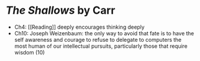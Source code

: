 
# *The Shallows* by Carr

* Ch4: [[Reading]] deeply encourages thinking deeply
* Ch10: Joseph Weizenbaum: the only way to avoid that fate is to have the self awareness and courage to refuse to delegate to computers the most human of our intellectual pursuits, particularly those that require wisdom (10)